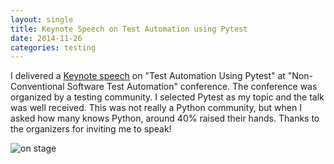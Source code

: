 ```yaml
---
layout: single
title: Keynote Speech on Test Automation using Pytest
date: 2014-11-26
categories: testing
---
```


I delivered a [Keynote speech] on "Test Automation Using Pytest" at
"Non-Conventional Software Test Automation" conference.  The
conference was organized by a testing community.  I selected Pytest as
my topic and the talk was well received.  This was not really a Python
community, but when I asked how many knows Python, around 40% raised
their hands.  Thanks to the organizers for inviting me to speak!

![on stage](https://dl.dropboxusercontent.com/u/37164281/blog/D1-51-Speaker.JPG)

[Keynote speech]: https://twitter.com/ISQT1/status/535663918492827648
